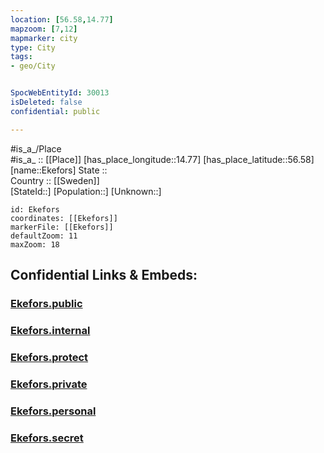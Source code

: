 ```yaml
---
location: [56.58,14.77] 
mapzoom: [7,12] 
mapmarker: city 
type: City
tags:
- geo/City


SpocWebEntityId: 30013
isDeleted: false
confidential: public

---
```

#is_a_/Place  
#is_a_ :: [[Place]] 
[has_place_longitude::14.77] 
[has_place_latitude::56.58] 
[name::Ekefors] 
State ::  
Country :: [[Sweden]]  
[StateId::] 
[Population::] 
[Unknown::] 


```leaflet
id: Ekefors
coordinates: [[Ekefors]] 
markerFile: [[Ekefors]] 
defaultZoom: 11 
maxZoom: 18
```


## Confidential Links & Embeds: 

### [Ekefors.public](/_public/\Earth\Continent\Europe\Europe~North\Sweden\Provinces~Sweden\Kronoberg\CityEkefors.public.md) 

### [Ekefors.internal](/_internal/\Earth\Continent\Europe\Europe~North\Sweden\Provinces~Sweden\Kronoberg\CityEkefors.internal.md) 

### [Ekefors.protect](/_protect/\Earth\Continent\Europe\Europe~North\Sweden\Provinces~Sweden\Kronoberg\CityEkefors.protect.md) 

### [Ekefors.private](/_private/\Earth\Continent\Europe\Europe~North\Sweden\Provinces~Sweden\Kronoberg\CityEkefors.private.md) 

### [Ekefors.personal](/_personal/\Earth\Continent\Europe\Europe~North\Sweden\Provinces~Sweden\Kronoberg\CityEkefors.personal.md) 

### [Ekefors.secret](/_secret/\Earth\Continent\Europe\Europe~North\Sweden\Provinces~Sweden\Kronoberg\CityEkefors.secret.md)

